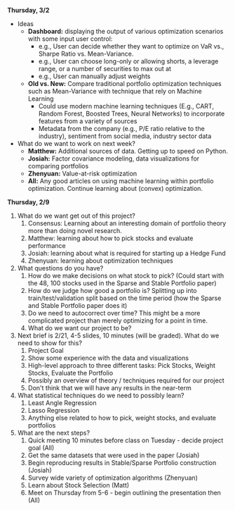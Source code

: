 **Thursday, 3/2**

* Ideas
  * **Dashboard:** displaying the output of various optimization scenarios with some input user control:
    * e.g., User can decide whether they want to optimize on VaR vs., Sharpe Ratio vs. Mean-Variance.
    * e.g., User can choose long-only or allowing shorts, a leverage range, or a number of securities to max out at
    * e.g., User can manually adjust weights
  * **Old vs. New:** Compare traditional portfolio optimization techniques such as Mean-Variance with technique that rely on Machine Learning
    * Could use modern machine learning techniques (E.g., CART, Random Forest, Boosted Trees, Neural Networks) to incorporate features from a variety of sources
    * Metadata from the company (e.g., P/E ratio relative to the industry), sentiment from social media, industry sector data 
* What do we want to work on next week?
  * **Matthew:** Additional sources of data. Getting up to speed on Python.
  * **Josiah:** Factor covariance modeling, data visualizations for comparing portfolios
  * **Zhenyuan:** Value-at-risk optimization
  * **All:** Any good articles on using machine learning within portfolio optimization. Continue learning about (convex) optimization. 



**Thursday, 2/9**

1. What do we want get out of this project? 
   1. Consensus: Learning about an interesting domain of portfolio theory more than doing novel research.
   2. Matthew: learning about how to pick stocks and evaluate performance
   3. Josiah: learning about what is required for starting up a Hedge Fund
   4. Zhenyuan: learning about optimization techniques
2. What questions do you have?
   1. How do we make decisions on what stock to pick? (Could start with the 48, 100 stocks used in the Sparse and Stable Portfolio paper)
   2. How do we judge how good a portfolio is? Splitting up into train/test/validation split based on the time period (how the Sparse and Stable Portfolio paper does it)
   3. Do we need to autocorrect over time? This might be a more complicated project than merely optimizing for a point in time. 
   4. What do we want our project to be? 
3. Next brief is 2/21, 4-5 slides, 10 minutes (will be graded). What do we need to show for this?
   1. Project Goal
   2. Show some experience with the data and visualizations
   3. High-level approach to three different tasks: Pick Stocks, Weight Stocks, Evaluate the Portfolio
   4. Possibly an overview of theory / techniques required for our project
   5. Don't think that we will have any results in the near-term
4. What statistical techniques do we need to possibly learn?
   1. Least Angle Regression
   2. Lasso Regression
   3. Anything else related to how to pick, weight stocks, and evaluate portfolios
5. What are the next steps?
   1. Quick meeting 10 minutes before class on Tuesday - decide project goal (All)
   2. Get the same datasets that were used in the paper (Josiah)
   3. Begin reproducing results in Stable/Sparse Portfolio construction (Josiah)
   4. Survey wide variety of optimization algorithms (Zhenyuan) 
   5. Learn about Stock Selection (Matt)
   6. Meet on Thursday from 5-6 - begin outlining the presentation then (All)